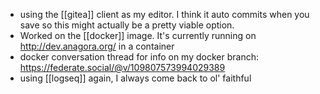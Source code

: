 - using the [[gitea]] client as my editor. I think it auto commits when you save so this might actually be a pretty viable option.
- Worked on the [[docker]] image. It's currently running on http://dev.anagora.org/ in a container
- docker conversation thread for info on my docker branch: https://federate.social/@v/109807573994029389
- using [[logseq]] again, I always come back to ol' faithful